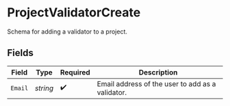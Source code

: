 # ProjectValidatorCreate

Schema for adding a validator to a project.


## Fields

| Field                                            | Type                                             | Required                                         | Description                                      |
| ------------------------------------------------ | ------------------------------------------------ | ------------------------------------------------ | ------------------------------------------------ |
| `Email`                                          | *string*                                         | :heavy_check_mark:                               | Email address of the user to add as a validator. |